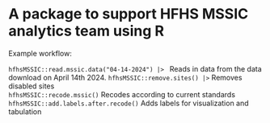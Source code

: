 # A package to support HFHS MSSIC analytics team using R 

Example workflow: 

`hfhsMSSIC::read.mssic.data("04-14-2024") |> ` Reads in data from the data download on April 14th 2024. 
`hfhsMSSIC::remove.sites() |>` Removes disabled sites  
`hfhsMSSIC::recode.mssic()` Recodes according to current standards 
`hfhsMSSIC::add.labels.after.recode()` Adds labels for visualization and tabulation 
